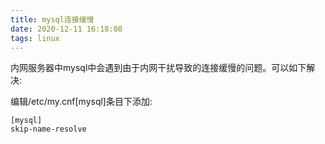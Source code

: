 ```yaml
---
title: mysql连接缓慢
date: 2020-12-11 16:18:08
tags: linux
---
```


内网服务器中mysql中会遇到由于内网干扰导致的连接缓慢的问题。可以如下解决:

编辑/etc/my.cnf[mysql]条目下添加:

```shell
[mysql]
skip-name-resolve
```

